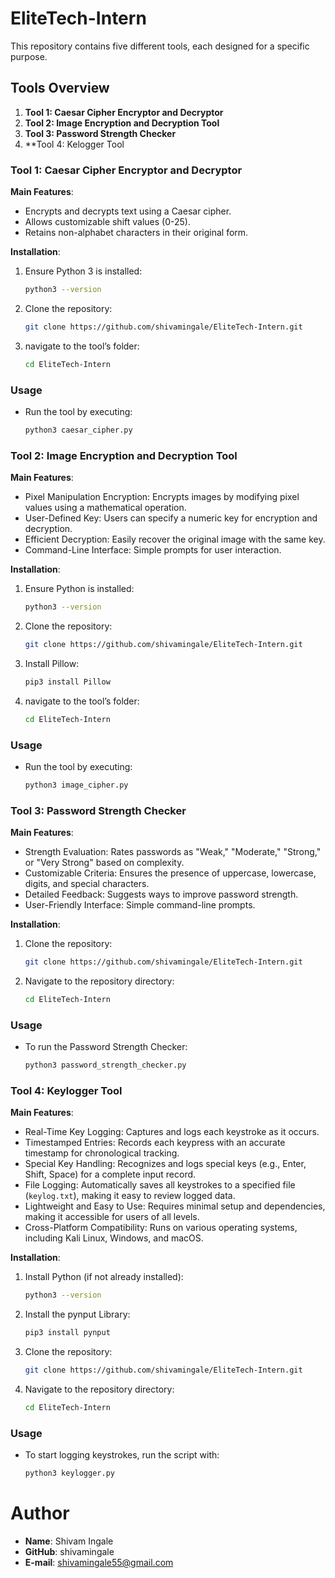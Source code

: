 # EliteTech-Intern

This repository contains five different tools, each designed for a specific purpose.

## Tools Overview

1. **Tool 1: Caesar Cipher Encryptor and Decryptor**
2. **Tool 2: Image Encryption and Decryption Tool**
3. **Tool 3: Password Strength Checker**
4. **Tool 4: Kelogger Tool


### Tool 1: Caesar Cipher Encryptor and Decryptor

**Main Features**:
- Encrypts and decrypts text using a Caesar cipher.
- Allows customizable shift values (0-25).
- Retains non-alphabet characters in their original form.

**Installation**:
1. Ensure Python 3 is installed:
   ```bash
   python3 --version
   ```
2. Clone the repository:
   ```bash
   git clone https://github.com/shivamingale/EliteTech-Intern.git
   ```
3. navigate to the tool’s folder:  
   ```bash
   cd EliteTech-Intern
   ```

### Usage
-  Run the tool by executing:
   ```bash
   python3 caesar_cipher.py
   ```

### Tool 2: Image Encryption and Decryption Tool

**Main Features**:
- Pixel Manipulation Encryption: Encrypts images by modifying pixel values using a mathematical operation.
- User-Defined Key: Users can specify a numeric key for encryption and decryption.
- Efficient Decryption: Easily recover the original image with the same key.
- Command-Line Interface: Simple prompts for user interaction.

**Installation**:
1. Ensure Python is installed:
   ```bash
   python3 --version
   ```
2. Clone the repository:
   ```bash
   git clone https://github.com/shivamingale/EliteTech-Intern.git
   ```   
3. Install Pillow:
   ```bash
   pip3 install Pillow
   ```
4. navigate to the tool’s folder:
   ```bash
   cd EliteTech-Intern
   ```

### Usage     
- Run the tool by executing:
  ```bash
  python3 image_cipher.py
  ```

### Tool 3: Password Strength Checker

**Main Features**:
- Strength Evaluation: Rates passwords as "Weak," "Moderate," "Strong," or "Very Strong" based on complexity.
- Customizable Criteria: Ensures the presence of uppercase, lowercase, digits, and special characters.
- Detailed Feedback: Suggests ways to improve password strength.
- User-Friendly Interface: Simple command-line prompts.

**Installation**:
1. Clone the repository:
   ```bash
   git clone https://github.com/shivamingale/EliteTech-Intern.git
   ```
2. Navigate to the repository directory:
   ```bash
   cd EliteTech-Intern
   ```

### Usage
- To run the Password Strength Checker:
  ```bash
  python3 password_strength_checker.py
  ```

### Tool 4: Keylogger Tool

**Main Features**:
- Real-Time Key Logging: Captures and logs each keystroke as it occurs.
- Timestamped Entries: Records each keypress with an accurate timestamp for chronological tracking.
- Special Key Handling: Recognizes and logs special keys (e.g., Enter, Shift, Space) for a complete input record.
- File Logging: Automatically saves all keystrokes to a specified file (`keylog.txt`), making it easy to review logged data.
- Lightweight and Easy to Use: Requires minimal setup and dependencies, making it accessible for users of all levels.
- Cross-Platform Compatibility: Runs on various operating systems, including Kali Linux, Windows, and macOS.

**Installation**:
1. Install Python (if not already installed):
   ```bash
   python3 --version
   ```
2. Install the pynput Library:
   ```bash
   pip3 install pynput
   ```
3. Clone the repository:
   ```bash
   git clone https://github.com/shivamingale/EliteTech-Intern.git
   ```
4. Navigate to the repository directory:
   ```bash
   cd EliteTech-Intern
   ```

### Usage
- To start logging keystrokes, run the script with:
  ```bash
  python3 keylogger.py
  ```

# Author
- **Name**: Shivam Ingale
- **GitHub**: shivamingale
- **E-mail**: shivamingale55@gmail.com
